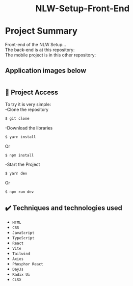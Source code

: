 <h1 align="center"> NLW-Setup-Front-End </h1>

# Project Summary
Front-end of the NLW Setup... <br>
The back-end is at this repository: <br>
The mobile project is in this other repository:

## Application images below 
</p>
<p align="center">
<img src=""/><br>
</p>

## 📁 Project Access
To try it is very simple:<br>
-Clone the repository
```bash
$ git clone 
```
-Download the libraries
```bash
$ yarn install
```
Or
```bash
$ npm install
```
-Start the Project
```bash
$ yarn dev
```
Or
```bash
$ npm run dev
```

## ✔️ Techniques and technologies used
- ``HTML``
- ``CSS``
- ``JavaScript``
- ``TypeScript``
- ``React``
- ``Vite``
- ``Tailwind``
- ``Axios``
- ``Phosphor React``
- ``DayJs``
- ``Radix Ui``
- ``CLSX``

